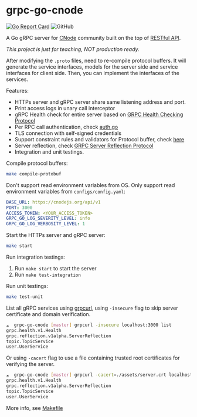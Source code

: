 # grpc-go-cnode

[![Go Report Card](https://goreportcard.com/badge/github.com/mrdulin/grpc-go-cnode)](https://goreportcard.com/report/github.com/mrdulin/grpc-go-cnode)
![GitHub](https://img.shields.io/github/license/mrdulin/grpc-go-cnode)

A Go gRPC server for [CNode](https://cnodejs.org) community built on the top of [RESTful API](https://cnodejs.org/api).

*This project is just for teaching, NOT production ready.*

After modifying the `.proto` files, need to re-compile protocol buffers.
It will generate the service interfaces, models for the server side and service interfaces for client side.
Then, you can implement the interfaces of the services.

Features:

* HTTPs server and gRPC server share same listening address and port.
* Print access logs in unary call interceptor
* gRPC Health check for entire server based on [GRPC Health Checking Protocol](https://github.com/grpc/grpc/blob/master/doc/health-checking.md)
* Per RPC call authentication, check [auth.go](./internal/utils/auth/auth.go)
* TLS connection with self-signed credentials
* Support constraint rules and validators for Protocol buffer, check [here](./internal/protobufs/user/service.proto)
* Server reflection, check [GRPC Server Reflection Protocol](https://github.com/grpc/grpc/blob/master/doc/server-reflection.md)
* Integration and unit testings.

Compile protocol buffers:

```bash
make compile-protobuf
```

Don't support read environment variables from OS. Only support read environment variables from `configs/config.yaml`:
```yaml
BASE_URL: https://cnodejs.org/api/v1
PORT: 3000
ACCESS_TOKEN: <YOUR_ACCESS_TOKEN>
GRPC_GO_LOG_SEVERITY_LEVEL: info
GRPC_GO_LOG_VERBOSITY_LEVEL: 1
```

Start the HTTPs server and gRPC server:
```bash
make start
```

Run integration testings:

1. Run `make start` to start the server
2. Run `make test-integration`

Run unit testings:

```bash
make test-unit
```

List all gRPC services using [grpcurl](https://github.com/fullstorydev/grpcurl), using `-insecure` flag to skip server certificate and domain verification.

```bash
☁  grpc-go-cnode [master] grpcurl -insecure localhost:3000 list
grpc.health.v1.Health
grpc.reflection.v1alpha.ServerReflection
topic.TopicService
user.UserService
```

Or using `-cacert` flag to use a file containing trusted root certificates for verifying the server.

```bash
☁  grpc-go-cnode [master] grpcurl -cacert=./assets/server.crt localhost:3000 list
grpc.health.v1.Health
grpc.reflection.v1alpha.ServerReflection
topic.TopicService
user.UserService
```

More info, see [Makefile](./Makefile)
